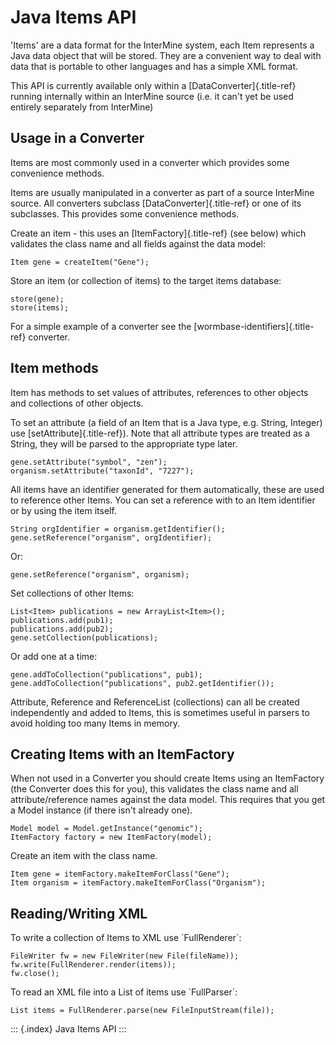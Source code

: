 # Java Items API

\'Items\' are a data format for the InterMine system, each Item represents a Java data object that will be stored. They are a convenient way to deal with data that is portable to other languages and has a simple XML format.

This API is currently available only within a \[DataConverter\]{.title-ref} running internally within an InterMine source \(i.e. it can\'t yet be used entirely separately from InterMine\)

## Usage in a Converter

Items are most commonly used in a converter which provides some convenience methods.

Items are usually manipulated in a converter as part of a source InterMine source. All converters subclass \[DataConverter\]{.title-ref} or one of its subclasses. This provides some convenience methods.

Create an item - this uses an \[ItemFactory\]{.title-ref} \(see below\) which validates the class name and all fields against the data model:

```text
Item gene = createItem("Gene");
```

Store an item \(or collection of items\) to the target items database:

```text
store(gene);
store(items);
```

For a simple example of a converter see the \[wormbase-identifiers\]{.title-ref} converter.

## Item methods

Item has methods to set values of attributes, references to other objects and collections of other objects.

To set an attribute \(a field of an Item that is a Java type, e.g. String, Integer\) use \[setAttribute\]{.title-ref}\). Note that all attribute types are treated as a String, they will be parsed to the appropriate type later.

```text
gene.setAttribute("symbol", "zen");
organism.setAttribute("taxonId", "7227");
```

All items have an identifier generated for them automatically, these are used to reference other Items. You can set a reference with to an Item identifier or by using the item itself.

```text
String orgIdentifier = organism.getIdentifier();
gene.setReference("organism", orgIdentifier);
```

Or:

```text
gene.setReference("organism", organism);
```

Set collections of other Items:

```text
List<Item> publications = new ArrayList<Item>();
publications.add(pub1);
publications.add(pub2);
gene.setCollection(publications);
```

Or add one at a time:

```text
gene.addToCollection("publications", pub1);
gene.addToCollection("publications", pub2.getIdentifier());
```

Attribute, Reference and ReferenceList \(collections\) can all be created independently and added to Items, this is sometimes useful in parsers to avoid holding too many Items in memory.

## Creating Items with an ItemFactory

When not used in a Converter you should create Items using an ItemFactory \(the Converter does this for you\), this validates the class name and all attribute/reference names against the data model. This requires that you get a Model instance \(if there isn\'t already one\).

```text
Model model = Model.getInstance("genomic");
ItemFactory factory = new ItemFactory(model);
```

Create an item with the class name.

```text
Item gene = itemFactory.makeItemForClass("Gene");
Item organism = itemFactory.makeItemForClass("Organism");
```

## Reading/Writing XML

To write a collection of Items to XML use \`FullRenderer\`:

```text
FileWriter fw = new FileWriter(new File(fileName));
fw.write(FullRenderer.render(items));
fw.close();
```

To read an XML file into a List of items use \`FullParser\`:

```text
List items = FullRenderer.parse(new FileInputStream(file));
```

::: {.index} Java Items API :::

